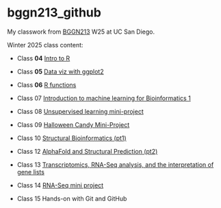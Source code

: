 # bggn213_github
My classwork from [BGGN213](https://bioboot.github.io/bggn213_W25/) W25 at UC San Diego.

Winter 2025 class content:

- Class **04** [Intro to R]()

- Class **05** [Data viz with ggplot2]()

- Class **06** [R functions](https://github.com/bioboot/bggn213_github/blob/main/class06/class06.qmd)

- Class 07 [Introduction to machine learning for Bioinformatics 1]()

- Class 08 [Unsupervised learning mini-project]()

- Class 09 [Halloween Candy Mini-Project]()

- Class 10 [Structural Bioinformatics (pt1)]()

- Class 12 [AlphaFold and Structural Prediction (pt2)]()

- Class 13 [Transcriptomics, RNA-Seq analysis, and the interpretation of gene lists]()

- Class 14 [RNA-Seq mini project]()

- Class 15 Hands-on with Git and GitHub

